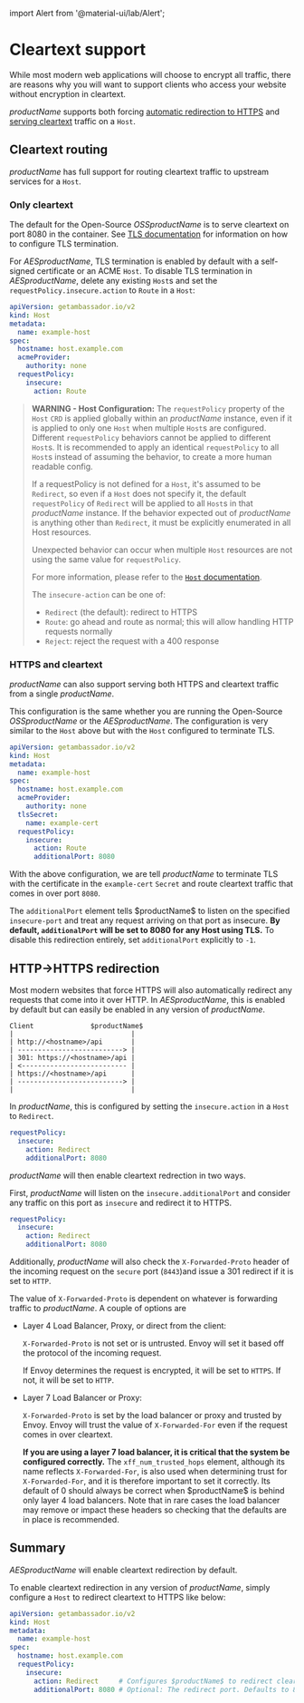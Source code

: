 import Alert from '@material-ui/lab/Alert';

# Cleartext support

While most modern web applications will choose to encrypt all traffic, there
are reasons why you will want to support clients who access your website
without encryption in cleartext.

$productName$ supports both forcing
[automatic redirection to HTTPS](#http-https-redirection) and
[serving cleartext](#cleartext-routing) traffic on a `Host`.

## Cleartext routing

$productName$ has full support for routing cleartext traffic to upstream services
for a `Host`.

### Only cleartext

The default for the Open-Source $OSSproductName$ is to serve cleartext on
port 8080 in the container. See [TLS documentation](../) for information on
how to configure TLS termination.

For $AESproductName$, TLS termination is enabled by default with a
self-signed certificate or an ACME `Host`. To disable TLS termination in $AESproductName$, delete any existing `Host`s and set the
`requestPolicy.insecure.action` to `Route` in a `Host`:

```yaml
apiVersion: getambassador.io/v2
kind: Host
metadata:
  name: example-host
spec:
  hostname: host.example.com
  acmeProvider:
    authority: none
  requestPolicy:
    insecure:
      action: Route
```

> **WARNING - Host Configuration:** The `requestPolicy` property of the `Host` `CRD` is applied globally within an $productName$ instance, even if it is applied to only one `Host` when multiple `Host`s are configured. Different `requestPolicy` behaviors cannot be applied to different `Host`s. It is recommended to apply an identical `requestPolicy` to all `Host`s instead of assuming the behavior, to create a more human readable config.
>
> If a requestPolicy is not defined for a `Host`, it's assumed to be `Redirect`, so even if a `Host` does not specify it, the default `requestPolicy` of `Redirect` will be applied to all `Host`s in that $productName$ instance. If the behavior expected out of $productName$ is anything other than `Redirect`, it must be explicitly enumerated in all Host resources.
>
> Unexpected behavior can occur when multiple `Host` resources are not using the same value for `requestPolicy`.
>
> For more information, please refer to the [`Host` documentation](../../host-crd#secure-and-insecure-requests).
>
>The `insecure-action` can be one of:
>
>* `Redirect` (the default): redirect to HTTPS
>* `Route`: go ahead and route as normal; this will allow handling HTTP requests normally
>* `Reject`: reject the request with a 400 response


### HTTPS and cleartext

$productName$ can also support serving both HTTPS and cleartext traffic from a
single $productName$.

This configuration is the same whether you are running the Open-Source $OSSproductName$ or the $AESproductName$. The configuration is very similar to the
`Host` above but with the `Host` configured to terminate TLS.

```yaml
apiVersion: getambassador.io/v2
kind: Host
metadata:
  name: example-host
spec:
  hostname: host.example.com
  acmeProvider:
    authority: none
  tlsSecret:
    name: example-cert
  requestPolicy:
    insecure:
      action: Route
      additionalPort: 8080
```

With the above configuration, we are tell $productName$ to terminate TLS with the
certificate in the `example-cert` `Secret` and route cleartext traffic that
comes in over port `8080`.

<Alert severity="info">
  The <code>additionalPort</code> element tells $productName$ to listen on the specified <code>insecure-port</code> and treat any request arriving on that port as insecure. <strong>By default, <code>additionalPort</code> will be set to 8080 for any Host using TLS.</strong> To disable this redirection entirely, set <code>additionalPort</code> explicitly to <code>-1</code>.
</Alert>


## HTTP->HTTPS redirection

Most modern websites that force HTTPS will also automatically redirect any
requests that come into it over HTTP. In $AESproductName$, this is
enabled by default but can easily be enabled in any version of $productName$.

```
Client              $productName$
|                             |
| http://<hostname>/api       |
| --------------------------> |
| 301: https://<hostname>/api |
| <-------------------------- |
| https://<hostname>/api      |
| --------------------------> |
|                             |
```

In $productName$, this is configured by setting the
`insecure.action` in a `Host` to `Redirect`.

```yaml
requestPolicy:
  insecure:
    action: Redirect
    additionalPort: 8080
```

$productName$ will then enable cleartext redrection in two ways.

First, $productName$ will listen on the `insecure.additionalPort` and consider any
traffic on this port as `insecure` and redirect it to HTTPS.

```yaml
requestPolicy:
  insecure:
    action: Redirect
    additionalPort: 8080
```

Additionally, $productName$ will also check the `X-Forwarded-Proto` header of
the incoming request on the `secure` port (`8443`)and issue a 301 redirect if
it is set to `HTTP`.

The value of `X-Forwarded-Proto` is dependent on whatever is forwarding traffic
to $productName$. A couple of options are

- Layer 4 Load Balancer, Proxy, or direct from the client:

   `X-Forwarded-Proto`  is not set or is untrusted. Envoy will set it based
   off the protocol of the incoming request.

   If Envoy determines the request is encrypted, it will be set to `HTTPS`. If
   not, it will be set to `HTTP`.

- Layer 7 Load Balancer or Proxy:

   `X-Forwarded-Proto` is set by the load balancer or proxy and trusted by
   Envoy. Envoy will trust the value of `X-Forwarded-For` even if the request
   comes in over cleartext.

  <Alert severity="info">
    <strong>If you are using a layer 7 load balancer, it is critical that the system be configured correctly.</strong>  The <code>xff_num_trusted_hops</code> element, although its name reflects <code>X-Forwarded-For</code>, is also used when determining trust for <code>X-Forwarded-For</code>, and it is therefore important to set it correctly. Its default of 0 should always be correct when $productName$ is behind only layer 4 load balancers. Note that in rare cases the load balancer may remove or impact these headers so checking that the defaults are in place is recommended.
  </Alert>

## Summary

$AESproductName$ will enable cleartext redirection by default.

To enable cleartext redirection in any version of $productName$, simply configure
a `Host` to redirect cleartext to HTTPS like below:

```yaml
apiVersion: getambassador.io/v2
kind: Host
metadata:
  name: example-host
spec:
  hostname: host.example.com
  requestPolicy:
    insecure:
      action: Redirect     # Configures $productName$ to redirect cleartext
      additionalPort: 8080 # Optional: The redirect port. Defaults to 8080
```
